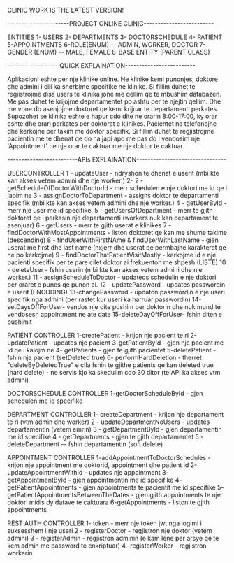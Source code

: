 CLINIC WORK IS THE LATEST VERSION!

----------------------PROJECT ONLINE CLINIC-------------------------

ENTITIES 
1- USERS
2- DEPARTMENTS
3- DOCTORSCHEDULE
4- PATIENT
5-APPOINTMENTS
6-ROLE(ENUM) -- ADMIN, WORKER, DOCTOR
7-GENDER (ENUM) -- MALE, FEMALE
8-BASE ENTITY (PARENT CLASS)



------------------ QUICK EXPLAINATION-------------------------

Aplikacioni eshte per nje klinike online.
Ne klinike kemi punonjes, doktore dhe admini i cili ka sherbime specifike ne klinike.
Si fillim duhet te regjistrojme disa users te klinika jone me qellim qe te mbushim databazen.
Me pas duhet te krijojme departamentet po ashtu per te njejtin qellim.
Dhe me vone do asenjojme doktoret qe kemi krijuar te departamenti perkates.
Supozohet se klinika eshte e hapur cdo dite ne orarin 8:00-17:00, ky orar eshte dhe orari perkates per doktorat e klinikes.
Pacientet na telefonojne dhe kerkojne per takim me doktor specifik.
Si fillim duhet te regjistrojme pacientin me te dhenat qe do na japi apo me pas do i vendosim nje 'Appointment' ne nje orar te caktuar me nje doktor te caktuar.



-------------------------APIs EXPLAINATION--------------------------------

USERCONTROLLER
1 - updateUser - ndryshon te dhenat e userit (mbi kte kan akses vetem admini dhe nje worker.)
2- 
2 - getScheduleOfDoctorWithDoctorId - merr schedulen e nje doktori me id qe i japim ne
3 - assignDoctorToDepartment - assigns doktor te departamenti specifik (mbi kte kan akses vetem admini dhe nje worker.)
4 - getUserById - merr nje user me id specifike.
5 - getUsersOfDepartment - merr te gjith doktoret qe i perkasin nje departamenti (workers nuk kan departament te asenjuar)
6 - getUsers - merr te gjith userat e klinikes
7 - findDoctorWithMostAppointments - liston doktoret qe kan me shume takime (descending)
8 - findUserWithFirstNAme & findUserWithLastName - gjen userat me first dhe last name (nxjerr dhe userat qe permbajne karakteret qe ne po kerkojme)
9 - findDoctorThatPatientVisitMostly - kerkojme id e nje pacienti specifik per te pare cilet doktor ai frekuenton me shpesh (LISTE)
10 - deleteUser - fshin userin (mbi kte kan akses vetem admini dhe nje worker.)
11 - assignScheduleToDoctor - updateos schedulin e nje doktori per oraret e punes qe punon ai.
12 - updatePassword - updates passwordin e userit (ENCODING)
13-changePassword - updaton passwordin e nje useri specifik nga admini (per rastet kur useri ka harruar passwordin)
14-setDaysOffForUser- vendos nje dite pushim per doktorin dhe nuk mund te vendosesh appointment ne ate date
15-deleteDayOffForUser- fshin diten e pushimit

PATIENT CONTROLLER
1-createPatient - krijon nje pacient te ri
2-updatePatient - updates nje pacient
3-getPatientById - gjen nje pacient me id qe i kalojm ne
4- getPatients - gjen te gjith pacientet
5-deletePatient - fshin nje pacient (setDeleted true)
6- performHardDeletion - therret "deleteByDeletedTrue" e cila fshin te gjithe patients qe kan deleted true (hard delete) - ne servis kjo ka skedulim cdo 30 ditor (te API ka akses vtm admini)

DOCTORSCHEDULE CONTROLLER
1-getDoctorScheduleById - gjen schedulen me id specifike


DEPARTMENT CONTROLLER
1- createDepartment - krijon nje departament te ri (vtm admin dhe worker)
2 - updateDepartmentNoUsers - updates departamentin (vetem emrin)
3 - getDepartmentById - gjen departamentin me id specifike
4 - getDepartments - gjen te gjith departamentet
5 - deleteDepartment -- fshin departamentin (soft delete) 

APPOINTMENT CONTROLLER
1-addAppointmentToDoctorSchedules - krijon nje appointment me doktorid, appointment dhe patient id
2-updateAppointmentWithId - updates nje appointment 
3- getAppointmentById - gjen appointmentin me id specifike
4- getPatientAppointments - gjen appointments te pacientit me id specifike
5- getPatientAppointmentsBetweenTheDates - gjen gjith appointments te nje doktori midis dy datave te caktuara
6-getAppointments - liston te gjith appointments

REST AUTH CONTROLLER
1- token - merr nje token jwt nga logimi i suksesshem i nje useri
2 - registerDoctor - regjistron nje doktor (vetem admini)
3 - registerAdmin - regjistron adminin (e kam lene per arsye qe te kem admin me password te enkriptuar)
4- registerWorker - regjistron workerin
